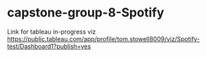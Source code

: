 # capstone-group-8-Spotify


Link for tableau in-progress viz
https://public.tableau.com/app/profile/tom.stowell8009/viz/Spotify-test/Dashboard1?publish=yes

